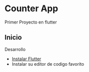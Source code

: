 # Counter App

Primer Proyecto en flutter

## Inicio

Desarrollo

- [Instalar Flutter](https://docs.flutter.dev/get-started/install)
- Instalar su editor de codigo favorito
  


